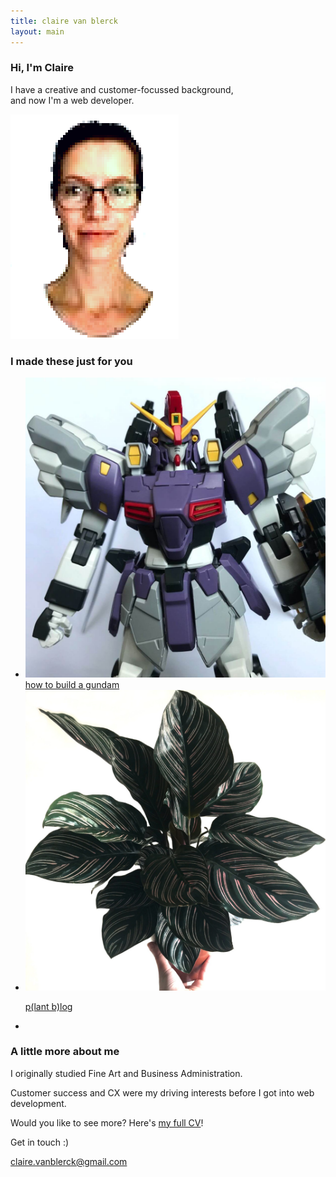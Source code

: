 ```yaml
---
title: claire van blerck
layout: main
---
```


<!-- About section -->

<section>
    <article>
        <div class="image-and-text-panel">
            <div class="text-item">
                <h1>Hi, I'm Claire</h1>
                <p>I have a creative and customer-focussed background, <br>and now I'm a web developer.</p>
            </div>
            <img src="resources/images/portfolio/headshot.png" alt="a picture of claire">            
        </div>
    </article>
</section>


<!-- Portfolio section -->

<section>
    <article>
        <h3 class="portfolio-heading">I made these just for you</h3>
        <div class="portfolio">
            <ul>
                <li class="portfolio-item">
                    <a href="/how-to-build-a-gundam" target="blank" alt="how to build a gundam"><img src="/how-to-build-a-gundam/resources/images/Sandrock-custom_00.jpg"><div class="portfolio-item-text left">how to build a gundam</div></a></li>
                <li class="portfolio-item">
                    <a href="/plog" target="blank" alt="plant blog"><img src="/plog/resources/images/CalatheaOrnata_00.jpg"><p class="portfolio-item-text right">p(lant b)log</p></a></li>
                <!--<li class="portfolio-item">
                    <a href="/bracknell-game" target="blank" alt="mobile game design"><img src="resources/images/bracknell-game/bracknell.jpg"><p class="portfolio-item-text">mobile game design</p></a></li> -->
                <li class="portfolio-item"></li>
            </ul>  
        </div>
    </article>
</section>


<!-- CV section -->

<section>
    <article> 
        <div class="text-panel">
            <div class="text-item">
                <h3>A little more about me</h3>
                <p>I originally studied Fine Art and Business Administration.</p>
                <p>Customer success and CX were my driving interests before I got into web development.</p>
                <p>Would you like to see more? Here's <a href="/resources/documents/cv.pdf" target="blank" alt="my cv">my full CV</a>!</p>
            </div>
        </div>
    </article>
</section>


<!-- Contact section -->

<section>
    <article>
        <div class="social-panel">
            <div class="footer-heading">Get in touch :)</div>
            <div class="social-icons">
                <a href="https://www.linkedin.com/in/clairemayvanblerck/" target="blank" alt="linkedin"><i class="fa fa-linkedin"></i></a>
                <p class="email"><a href="mailto:claire.vanblerck@gmail.com">claire.vanblerck@gmail.com</a></p>
                <a href="https://github.com/ClairevanBlerck" target="blank" alt="github"><i class="fa fa-github"></i></a>
            </div>
        </div>
    </article>
</section>